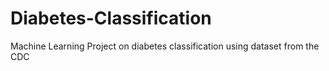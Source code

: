 # Diabetes-Classification
Machine Learning Project on diabetes classification using dataset from the CDC
